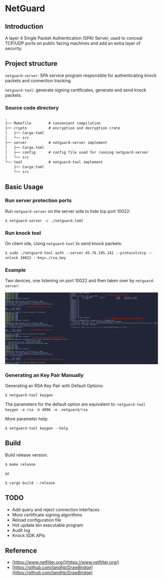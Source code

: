 # NetGuard

## Introduction

A layer 4 Single Packet Authentication (SPA) Server, used to conceal TCP/UDP ports on public facing machines and add an extra layer of security.

## Project structure

`netguard-server`: SPA service program responsible for authenticating knock packets and connection tracking.

`netguard-tool`: generate signing certificates, generate and send knock packets.

### Source code directory

```
.
├── Makefile        # convenient compilation
├── crypto          # encryption and decryption crate
│   ├── Cargo.toml
│   └── src
├── server          # netguard-server implement
│   ├── Cargo.toml
│   ├── config      # config file used for running netguard-server
│   └── src
└── tool            # netguard-tool implement
    ├── Cargo.toml
    └── src
```

## Basic Usage

### Run server protection ports

Run `netguard-server` on the server side to hide tcp port 10022:

```shell
$ netguard-server -c ./netguard.toml
```

### Run knock tool

On client site, Using `netguard-tool` to send knock packets:

```shell
$ sudo ./netguard-tool auth --server 45.76.195.141 --protocol=tcp --unlock 10022 --key=./rsa_key
```

### Example

Two devices, one listening on port 10022 and then taken over by `netguard-server`:

![image](https://github.com/cppcoffee/netguard/blob/main/img/example.png?raw=true)


### Generating an Key Pair Manually

Generating an RSA Key Pair with Default Options:

```shell
$ netguard-tool keygen
```

The parameters for the default option are equivalent to: `netguard-tool keygen -a rsa -b 4096 -o .netguard/rsa`

More parameter help:

```shell
$ netguard-tool keygen --help
```


## Build

Build release version.

```shell
$ make release
```

or

```shell
$ cargo build --release
```

## TODO

- Add query and reject connection Interfaces
- More certificate signing algorithms
- Reload configuration file
- Hot update bin executable program
- Audit log
- Knock SDK APIs

## Reference

- [https://www.netfilter.org/](https://www.netfilter.org/)
- [https://github.com/landhb/DrawBridge](https://github.com/landhb/DrawBridge)

